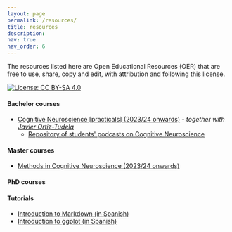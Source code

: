 ```yaml
---
layout: page
permalink: /resources/
title: resources
description: 
nav: true
nav_order: 6
---
```


The resources listed here are Open Educational Resources (OER) that are free to use, share, copy and edit, with attribution and following this license.

[![License: CC BY-SA 4.0](https://img.shields.io/badge/License-CC%20BY--SA%204.0-lightgrey.svg)](https://creativecommons.org/licenses/by-sa/4.0/)

#### Bachelor courses
<!-- - [Cognitive Neuroscience [theory] (2024/25)](/assets/html/neurocog/index.html) - _together with Maria Ruz_ -->
- [Cognitive Neuroscience [practicals] (2023/24 onwards)](https://ortiztudela.github.io/ortiztudela/teaching/ncc-2425_book/index.html) - _together with [Javier Ortiz-Tudela](https://ortiztudela.github.io/ortiztudela/)_
    - [Repository of students' podcasts on Cognitive Neuroscience](https://github.com/wobc/cogneuro/tree/main/podcasts)

#### Master courses
- [Methods in Cognitive Neuroscience (2023/24 onwards)](/assets/html/methods/index.html)

#### PhD courses

#### Tutorials
- [Introduction to Markdown (in Spanish)](/assets/html/rmarkdown.html)
- [Introduction to ggplot (in Spanish)](/assets/html/ggplot.html)


